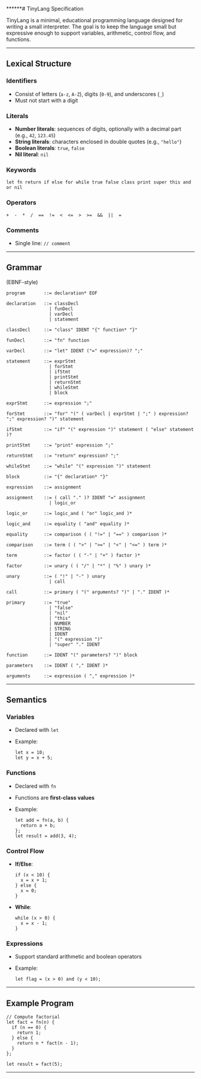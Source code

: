 ******# TinyLang Specification

TinyLang is a minimal, educational programming language designed for writing a small interpreter. The goal is to keep the language small but expressive enough to support variables, arithmetic, control flow, and functions.

---

## Lexical Structure

### Identifiers

* Consist of letters (`a-z`, `A-Z`), digits (`0-9`), and underscores (`_`)
* Must not start with a digit

### Literals

*   **Number literals**: sequences of digits, optionally with a decimal part (e.g., `42`, `123.45`)
*   **String literals**: characters enclosed in double quotes (e.g., `"hello"`)
*   **Boolean literals**: `true`, `false`
*   **Nil literal**: `nil`

### Keywords

```
let fn return if else for while true false class print super this and or nil
```

### Operators

```
+  -  *  /  ==  !=  <  <=  >  >=  &&  ||  =
```

### Comments

* Single line: `// comment`

---

## Grammar

(EBNF-style)

```
program       ::= declaration* EOF

declaration   ::= classDecl 
                | funDecl 
                | varDecl 
                | statement

classDecl     ::= "class" IDENT "{" function* "}" 

funDecl       ::= "fn" function 

varDecl       ::= "let" IDENT ("=" expression)? ";"

statement     ::= exprStmt 
                | forStmt 
                | ifStmt 
                | printStmt 
                | returnStmt 
                | whileStmt 
                | block

exprStmt      ::= expression ";" 

forStmt       ::= "for" "(" ( varDecl | exprStmt | ";" ) expression? ";" expression? ")" statement 

ifStmt        ::= "if" "(" expression ")" statement ( "else" statement )? 

printStmt     ::= "print" expression ";" 

returnStmt    ::= "return" expression? ";" 

whileStmt     ::= "while" "(" expression ")" statement 

block         ::= "{" declaration* "}"

expression    ::= assignment 

assignment    ::= ( call "." )? IDENT "=" assignment 
                | logic_or 

logic_or      ::= logic_and ( "or" logic_and )* 

logic_and     ::= equality ( "and" equality )* 

equality      ::= comparison ( ( "!=" | "==" ) comparison )* 

comparison    ::= term ( ( ">" | ">=" | "<" | "<=" ) term )*
 
term          ::= factor ( ( "-" | "+" ) factor )* 
 
factor        ::= unary ( ( "/" | "*" | "%" ) unary )*
 
unary         ::= ( "!" | "-" ) unary 
                | call 

call          ::= primary ( "(" arguments? ")" | "." IDENT )* 

primary       ::= "true" 
                | "false" 
                | "nil" 
                | "this" 
                | NUMBER 
                | STRING 
                | IDENT 
                | "(" expression ")" 
                | "super" "." IDENT

function      ::= IDENT "(" parameters? ")" block 

parameters    ::= IDENT ( "," IDENT )* 

arguments     ::= expression ( "," expression )*

```

---

## Semantics

### Variables

*   Declared with `let`
*   Example:

    ```
    let x = 10;
    let y = x + 5;
    ```

### Functions

*   Declared with `fn`
*   Functions are **first-class values**
*   Example:

    ```
    let add = fn(a, b) {
      return a + b;
    };
    let result = add(3, 4);
    ```

### Control Flow

*   **If/Else**:

    ```
    if (x < 10) {
      x = x + 1;
    } else {
      x = 0;
    }
    ```

*   **While**:

    ```
    while (x > 0) {
      x = x - 1;
    }
    ```

### Expressions

*   Support standard arithmetic and boolean operators
*   Example:

    ```
    let flag = (x > 0) and (y < 10);
    ```

---

## Example Program

```
// Compute factorial
let fact = fn(n) {
  if (n == 0) {
    return 1;
  } else {
    return n * fact(n - 1);
  }
};

let result = fact(5);
```

---